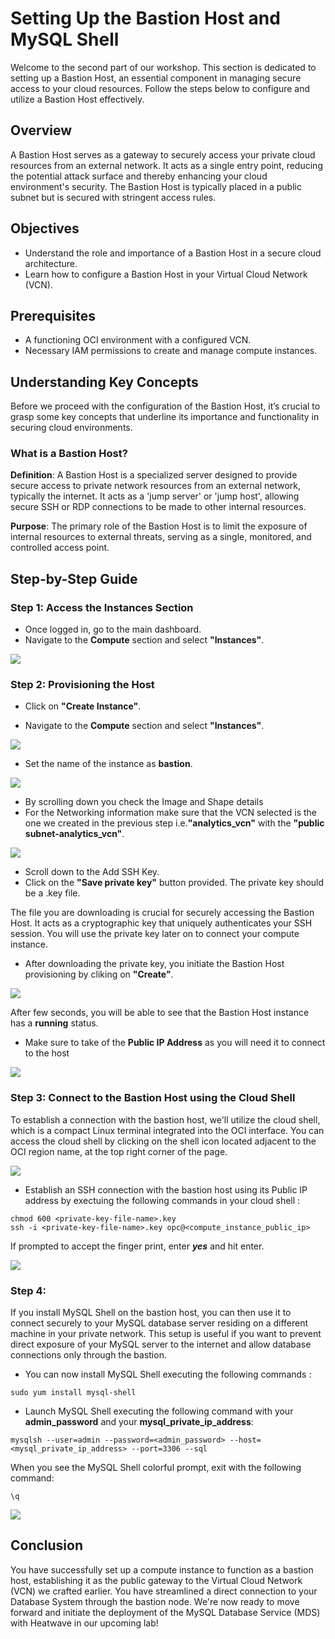 # Setting Up the Bastion Host and MySQL Shell

Welcome to the second part of our workshop. This section is dedicated to setting up a Bastion Host, an essential component in managing secure access to your cloud resources. Follow the steps below to configure and utilize a Bastion Host effectively.


## Overview 

A Bastion Host serves as a gateway to securely access your private cloud resources from an external network. It acts as a single entry point, reducing the potential attack surface and thereby enhancing your cloud environment's security. The Bastion Host is typically placed in a public subnet but is secured with stringent access rules.


## Objectives 

- Understand the role and importance of a Bastion Host in a secure cloud architecture.
- Learn how to configure a Bastion Host in your Virtual Cloud Network (VCN).


## Prerequisites 

- A functioning OCI environment with a configured VCN.
- Necessary IAM permissions to create and manage compute instances.


## Understanding Key Concepts

Before we proceed with the configuration of the Bastion Host, it’s crucial to grasp some key concepts that underline its importance and functionality in securing cloud environments.

### What is a Bastion Host?
**Definition**: A Bastion Host is a specialized server designed to provide secure access to private network resources from an external network, typically the internet. It acts as a 'jump server' or 'jump host', allowing secure SSH or RDP connections to be made to other internal resources.

**Purpose**: The primary role of the Bastion Host is to limit the exposure of internal resources to external threats, serving as a single, monitored, and controlled access point.


## Step-by-Step Guide


### Step 1: Access the Instances Section

- Once logged in, go to the main dashboard.
- Navigate to the **Compute** section and select **"Instances"**.

![](images/get_instance.png)


### Step 2: Provisioning the Host

- Click on **"Create Instance"**.

- Navigate to the **Compute** section and select **"Instances"**.

![](images/create_instance.png)

- Set the name of the instance as **bastion**.

![](images/name_bastion.png)

- By scrolling down you check the Image and Shape details 
- For the Networking information make sure that the VCN selected is the one we created in the previous step i.e.**"analytics_vcn"** with the **"public subnet-analytics_vcn"**.

![](images/vcn_settings.png)

- Scroll down to the Add SSH Key.
- Click on the **"Save private key"** button provided. The private key should be a .key  file.

The file you are downloading is crucial for securely accessing the Bastion Host. It acts as a cryptographic key that uniquely authenticates your SSH session. You will use the private key later on to connect your compute instance.


- After downloading the private key, you initiate the Bastion Host provisioning by cliking on **"Create"**.

![](images/key_save.png)

After few seconds, you will be able to see that the Bastion Host instance has a **running** status. 

- Make sure to take of the **Public IP Address** as you will need it to connect to the host 

![](images/bastion_running.png)


### Step 3: Connect to the Bastion Host using the Cloud Shell

To establish a connection with the bastion host, we'll utilize the cloud shell, which is a compact Linux terminal integrated into the OCI interface. You can access the cloud shell by clicking on the shell icon located adjacent to the OCI region name, at the top right corner of the page.

![](images/cloud_shell.png)


- Establish an SSH connection with the bastion host using its Public IP address by exectuing the following commands in your cloud shell :
```
chmod 600 <private-key-file-name>.key
ssh -i <private-key-file-name>.key opc@<compute_instance_public_ip>
```

If prompted to accept the finger print, enter _**yes**_ and hit enter.

![](images/bastion_connection.png)

### Step 4: 

If you install MySQL Shell on the bastion host, you can then use it to connect securely to your MySQL database server residing on a different machine in your private network. This setup is useful if you want to prevent direct exposure of your MySQL server to the internet and allow database connections only through the bastion.


- You can now install MySQL Shell executing the following commands :

```
sudo yum install mysql-shell  
```

- Launch MySQL Shell executing the following command with your **admin_password** and your **mysql_private_ip_address**:

```
mysqlsh --user=admin --password=<admin_password> --host=<mysql_private_ip_address> --port=3306 --sql
```
When you see the MySQL Shell colorful prompt, exit with the following command:
```
\q
```

![](images/mysqlsh.png)


## Conclusion
You have successfully set up a compute instance to function as a bastion host, establishing it as the public gateway to the Virtual Cloud Network (VCN) we crafted earlier. You have streamlined a direct connection to your Database System through
the bastion node. We're now ready to move forward and initiate the deployment of the MySQL Database Service (MDS) with Heatwave in our upcoming lab!





